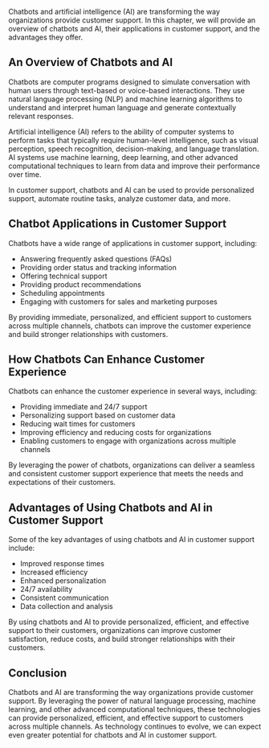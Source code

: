 

Chatbots and artificial intelligence (AI) are transforming the way organizations provide customer support. In this chapter, we will provide an overview of chatbots and AI, their applications in customer support, and the advantages they offer.

An Overview of Chatbots and AI
------------------------------

Chatbots are computer programs designed to simulate conversation with human users through text-based or voice-based interactions. They use natural language processing (NLP) and machine learning algorithms to understand and interpret human language and generate contextually relevant responses.

Artificial intelligence (AI) refers to the ability of computer systems to perform tasks that typically require human-level intelligence, such as visual perception, speech recognition, decision-making, and language translation. AI systems use machine learning, deep learning, and other advanced computational techniques to learn from data and improve their performance over time.

In customer support, chatbots and AI can be used to provide personalized support, automate routine tasks, analyze customer data, and more.

Chatbot Applications in Customer Support
----------------------------------------

Chatbots have a wide range of applications in customer support, including:

* Answering frequently asked questions (FAQs)
* Providing order status and tracking information
* Offering technical support
* Providing product recommendations
* Scheduling appointments
* Engaging with customers for sales and marketing purposes

By providing immediate, personalized, and efficient support to customers across multiple channels, chatbots can improve the customer experience and build stronger relationships with customers.

How Chatbots Can Enhance Customer Experience
--------------------------------------------

Chatbots can enhance the customer experience in several ways, including:

* Providing immediate and 24/7 support
* Personalizing support based on customer data
* Reducing wait times for customers
* Improving efficiency and reducing costs for organizations
* Enabling customers to engage with organizations across multiple channels

By leveraging the power of chatbots, organizations can deliver a seamless and consistent customer support experience that meets the needs and expectations of their customers.

Advantages of Using Chatbots and AI in Customer Support
-------------------------------------------------------

Some of the key advantages of using chatbots and AI in customer support include:

* Improved response times
* Increased efficiency
* Enhanced personalization
* 24/7 availability
* Consistent communication
* Data collection and analysis

By using chatbots and AI to provide personalized, efficient, and effective support to their customers, organizations can improve customer satisfaction, reduce costs, and build stronger relationships with their customers.

Conclusion
----------

Chatbots and AI are transforming the way organizations provide customer support. By leveraging the power of natural language processing, machine learning, and other advanced computational techniques, these technologies can provide personalized, efficient, and effective support to customers across multiple channels. As technology continues to evolve, we can expect even greater potential for chatbots and AI in customer support.
